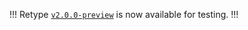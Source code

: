 !!!
Retype [`v2.0.0-preview`](https://github.com/retypeapp/retype/discussions/287#discussioncomment-2321442) is now available for testing.
!!!